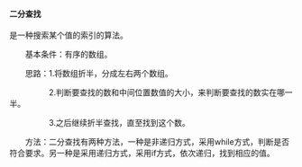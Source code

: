 #### 二分查找

是一种搜索某个值的索引的算法。

　　基本条件：有序的数组。

　　思路：1.将数组折半，分成左右两个数组。

　　　　　2.判断要查找的数和中间位置数值的大小，来判断要查找的数实在哪一半。

　　　　　3.之后继续折半查找，直至找到这个数。

　　方法：二分查找有两种方法，一种是非递归方式，采用while方式，判断是否符合要求。另一种是采用递归方式，采用if方式，依次递归，找到相应的值。